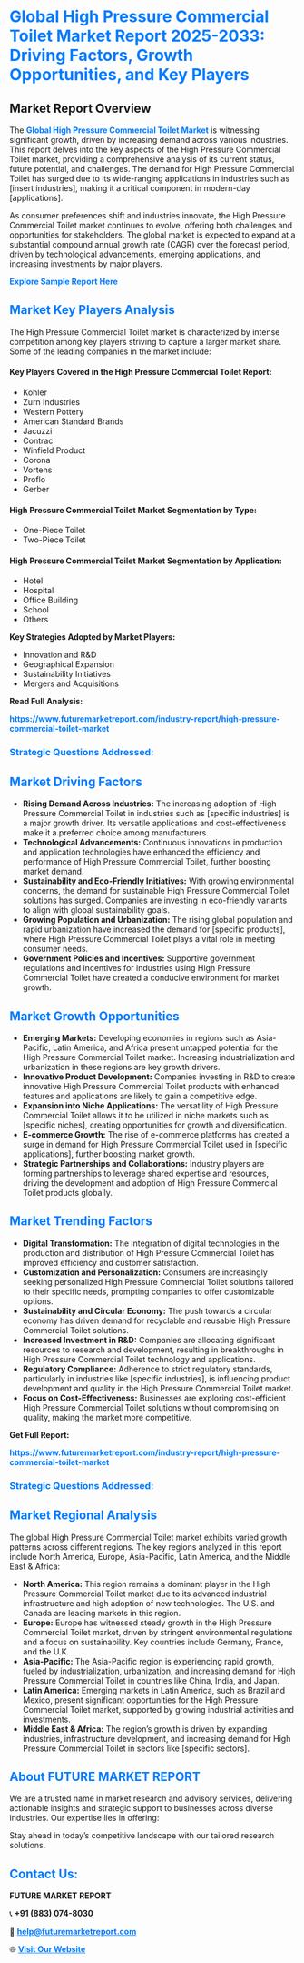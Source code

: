<h1 style="color: #007BFF;">Global High Pressure Commercial Toilet Market Report 2025-2033: Driving Factors, Growth Opportunities, and Key Players</h1>

<section id="overview">
<h2>Market Report Overview</h2>
<p>The <a href="https://www.futuremarketreport.com/industry-report/high-pressure-commercial-toilet-market" style="color: #007BFF; text-decoration: none;"><strong>Global High Pressure Commercial Toilet Market</strong></a> is witnessing significant growth, driven by increasing demand across various industries. This report delves into the key aspects of the High Pressure Commercial Toilet market, providing a comprehensive analysis of its current status, future potential, and challenges. The demand for High Pressure Commercial Toilet has surged due to its wide-ranging applications in industries such as [insert industries], making it a critical component in modern-day [applications].</p>
<p>As consumer preferences shift and industries innovate, the High Pressure Commercial Toilet market continues to evolve, offering both challenges and opportunities for stakeholders. The global market is expected to expand at a substantial compound annual growth rate (CAGR) over the forecast period, driven by technological advancements, emerging applications, and increasing investments by major players.</p>
</section>

<section id="overview">
<p><a href="https://www.futuremarketreport.com/request-sample/reportId=60709" style="color: #007BFF; text-decoration: none;"><strong>Explore Sample Report Here</strong></a></p>
</section>

<section id="key-players">
<h2 style="color: #007BFF;">Market Key Players Analysis</h2>
<p>The High Pressure Commercial Toilet market is characterized by intense competition among key players striving to capture a larger market share. Some of the leading companies in the market include:</p>
<h4>Key Players Covered in the High Pressure Commercial Toilet Report:</h4>
<ul><li>Kohler</li><li>Zurn Industries</li><li>Western Pottery</li><li>American Standard Brands</li><li>Jacuzzi</li><li>Contrac</li><li>Winfield Product</li><li>Corona</li><li>Vortens</li><li>Proflo</li><li>Gerber</li></ul>
<h4>High Pressure Commercial Toilet Market Segmentation by Type:</h4>
<ul><li>One-Piece Toilet</li><li>Two-Piece Toilet</li></ul>

<h4>High Pressure Commercial Toilet Market Segmentation by Application:</h4>
<ul><li>Hotel</li><li>Hospital</li><li>Office Building</li><li>School</li><li>Others</li></ul>
<p><strong>Key Strategies Adopted by Market Players:</strong></p>
<ul>
<li>Innovation and R&D</li>
<li>Geographical Expansion</li>
<li>Sustainability Initiatives</li>
<li>Mergers and Acquisitions</li>
</ul>
</section>

<section>
<p><strong>Read Full Analysis: </strong></p><a href="https://www.futuremarketreport.com/industry-report/high-pressure-commercial-toilet-market" style="color: #007BFF; text-decoration: none;"><strong>https://www.futuremarketreport.com/industry-report/high-pressure-commercial-toilet-market</strong></a>
<h3 style="color: #007BFF;">Strategic Questions Addressed:</h3>
</section>

<section id="driving-factors">
<h2 style="color: #007BFF;">Market Driving Factors</h2>
<ul>
<li><strong>Rising Demand Across Industries:</strong> The increasing adoption of High Pressure Commercial Toilet in industries such as [specific industries] is a major growth driver. Its versatile applications and cost-effectiveness make it a preferred choice among manufacturers.</li>
<li><strong>Technological Advancements:</strong> Continuous innovations in production and application technologies have enhanced the efficiency and performance of High Pressure Commercial Toilet, further boosting market demand.</li>
<li><strong>Sustainability and Eco-Friendly Initiatives:</strong> With growing environmental concerns, the demand for sustainable High Pressure Commercial Toilet solutions has surged. Companies are investing in eco-friendly variants to align with global sustainability goals.</li>
<li><strong>Growing Population and Urbanization:</strong> The rising global population and rapid urbanization have increased the demand for [specific products], where High Pressure Commercial Toilet plays a vital role in meeting consumer needs.</li>
<li><strong>Government Policies and Incentives:</strong> Supportive government regulations and incentives for industries using High Pressure Commercial Toilet have created a conducive environment for market growth.</li>
</ul>
</section>

<section id="growth-opportunities">
<h2 style="color: #007BFF;">Market Growth Opportunities</h2>
<ul>
<li><strong>Emerging Markets:</strong> Developing economies in regions such as Asia-Pacific, Latin America, and Africa present untapped potential for the High Pressure Commercial Toilet market. Increasing industrialization and urbanization in these regions are key growth drivers.</li>
<li><strong>Innovative Product Development:</strong> Companies investing in R&D to create innovative High Pressure Commercial Toilet products with enhanced features and applications are likely to gain a competitive edge.</li>
<li><strong>Expansion into Niche Applications:</strong> The versatility of High Pressure Commercial Toilet allows it to be utilized in niche markets such as [specific niches], creating opportunities for growth and diversification.</li>
<li><strong>E-commerce Growth:</strong> The rise of e-commerce platforms has created a surge in demand for High Pressure Commercial Toilet used in [specific applications], further boosting market growth.</li>
<li><strong>Strategic Partnerships and Collaborations:</strong> Industry players are forming partnerships to leverage shared expertise and resources, driving the development and adoption of High Pressure Commercial Toilet products globally.</li>
</ul>
</section>

<section id="trending-factors">
<h2 style="color: #007BFF;">Market Trending Factors</h2>
<ul>
<li><strong>Digital Transformation:</strong> The integration of digital technologies in the production and distribution of High Pressure Commercial Toilet has improved efficiency and customer satisfaction.</li>
<li><strong>Customization and Personalization:</strong> Consumers are increasingly seeking personalized High Pressure Commercial Toilet solutions tailored to their specific needs, prompting companies to offer customizable options.</li>
<li><strong>Sustainability and Circular Economy:</strong> The push towards a circular economy has driven demand for recyclable and reusable High Pressure Commercial Toilet solutions.</li>
<li><strong>Increased Investment in R&D:</strong> Companies are allocating significant resources to research and development, resulting in breakthroughs in High Pressure Commercial Toilet technology and applications.</li>
<li><strong>Regulatory Compliance:</strong> Adherence to strict regulatory standards, particularly in industries like [specific industries], is influencing product development and quality in the High Pressure Commercial Toilet market.</li>
<li><strong>Focus on Cost-Effectiveness:</strong> Businesses are exploring cost-efficient High Pressure Commercial Toilet solutions without compromising on quality, making the market more competitive.</li>
</ul>
</section>

<section>
<p><strong>Get Full Report: </strong></p><a href="https://www.futuremarketreport.com/industry-report/high-pressure-commercial-toilet-market" style="color: #007BFF; text-decoration: none;"><strong>https://www.futuremarketreport.com/industry-report/high-pressure-commercial-toilet-market</strong></a>
<h3 style="color: #007BFF;">Strategic Questions Addressed:</h3>
</section>


<section id="regional-analysis">
<h2 style="color: #007BFF;">Market Regional Analysis</h2>
<p>The global High Pressure Commercial Toilet market exhibits varied growth patterns across different regions. The key regions analyzed in this report include North America, Europe, Asia-Pacific, Latin America, and the Middle East & Africa:</p>
<ul>
<li><strong>North America:</strong> This region remains a dominant player in the High Pressure Commercial Toilet market due to its advanced industrial infrastructure and high adoption of new technologies. The U.S. and Canada are leading markets in this region.</li>
<li><strong>Europe:</strong> Europe has witnessed steady growth in the High Pressure Commercial Toilet market, driven by stringent environmental regulations and a focus on sustainability. Key countries include Germany, France, and the U.K.</li>
<li><strong>Asia-Pacific:</strong> The Asia-Pacific region is experiencing rapid growth, fueled by industrialization, urbanization, and increasing demand for High Pressure Commercial Toilet in countries like China, India, and Japan.</li>
<li><strong>Latin America:</strong> Emerging markets in Latin America, such as Brazil and Mexico, present significant opportunities for the High Pressure Commercial Toilet market, supported by growing industrial activities and investments.</li>
<li><strong>Middle East & Africa:</strong> The region’s growth is driven by expanding industries, infrastructure development, and increasing demand for High Pressure Commercial Toilet in sectors like [specific sectors].</li>
</ul>
</section>

<footer>
<h2 style="color: #007BFF;">About FUTURE MARKET REPORT</h2>
<p>We are a trusted name in market research and advisory services, delivering actionable insights and strategic support to businesses across diverse industries. Our expertise lies in offering:</p>

<p>Stay ahead in today’s competitive landscape with our tailored research solutions.</p>

<h2 style="color: #007BFF;">Contact Us:</h2>
<p><strong>FUTURE MARKET REPORT</strong></p>
<p>📞 <strong>+91 (883) 074-8030</strong></p>
<p>📧 <strong><a href="mailto:help@futuremarketreport.com" style="color: #007BFF;">help@futuremarketreport.com</a></strong></p>
<p>🌐 <strong><a href="https://www.futuremarketreport.com/" style="color: #007BFF;">Visit Our Website</a></strong></p>
</footer>